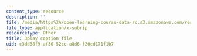```yaml
---
content_type: resource
description: ''
file: /media/https%3A/open-learning-course-data-rc.s3.amazonaws.com/res-15-004-system-dynamics-systems-thinking-and-modeling-for-a-complex-world-january-iap-2020/c3dd38f9af3052cca8d6f20cd171f1b7_o-Yp8A7BPE8.vtt
file_type: application/x-subrip
resourcetype: Other
title: 3play caption file
uid: c3dd38f9-af30-52cc-a8d6-f20cd171f1b7
---
```

